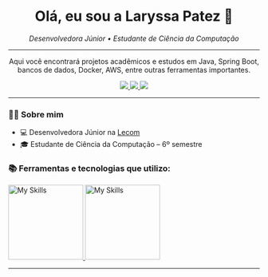 <h1 align="center">Olá, eu sou a Laryssa Patez 👋</h1>

<p align="center">
  <em>Desenvolvedora Júnior • Estudante de Ciência da Computação</em>
</p>

---

<p align="center">
  Aqui você encontrará projetos acadêmicos e estudos em Java, Spring Boot, bancos de dados, Docker, AWS, entre outras ferramentas importantes.
</p>

<p align="center">
  <a href="https://www.linkedin.com/in/laryssa-patez-242a45334">
    <img src="https://img.shields.io/badge/-LinkedIn-6633cc?style=flat-square&logo=Linkedin&logoColor=white">
  </a>
  <a href="https://medium.com/@laryssapatez.contato">
    <img src="https://img.shields.io/badge/-Medium-6633cc?style=flat-square&logo=Medium&logoColor=white">
  </a>
  <a href="mailto:laryssapatez.contato@gmail.com">
    <img src="https://img.shields.io/badge/-laryssapatez.contato@gmail.com-6633cc?style=flat-square&logo=Gmail&logoColor=white">
  </a>
</p>

---

### 👩‍💻 Sobre mim

- 💻 Desenvolvedora Júnior na [Lecom](https://www.lecom.com.br/)
- 🎓 Estudante de Ciência da Computação – 6º semestre

### 📚 Ferramentas e tecnologias que utilizo:

<a href="https://skillicons.dev">
  <img src="https://skillicons.dev/icons?i=java,mysql,spring" width="150" alt="My Skills">
</a>

<a href="https://skillicons.dev">
  <img src="https://skillicons.dev/icons?i=maven,docker,postman" width="150" alt="My Skills">
</a>

---
